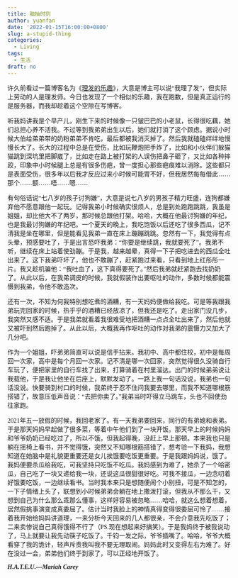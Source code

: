 ```yaml
---
title: 脑抽时刻
author: yuanfan
date: '2022-01-15T16:00:00+0800'
slug: a-stupid-thing
categories:
  - Living
tags:
  - 生活
draft: no
---
```


<font face="微软雅黑">

<!--more-->

许久前看过一篇博客名为《[理发的乐趣](https://yihanxu.github.io/joy-of-getting-a-haircut/)》，大意是博主可以说“我理了发”，但实际上劳动的人是理发师。今日也发现了一个相似的乐趣，我在跑数，但是真正运行的是服务器，而我却趁着这个空隙在写博客。

听我妈讲我是个早产儿，刚生下来的时候像一只皱巴巴的小老鼠，长得很吃藕，她们总担心养不活我。不过等到我弟弟出生以后，她们就打消了这个顾虑。据说小时候大伯给弟弟带的奶粉弟弟不肯吃，最后都被我消灭掉了。然后我就磕磕绊绊地慢慢长大了。长大的过程中总是在受伤，比如玩鞭炮把手炸了，比如和小伙伴们躲猫猫跳到深坑里把脚崴了，比如走在路上被打架的人误伤把鼻子砸了，又比如各种摔跤，印象中小时候腿上总是有很多伤疤，曾一度担心那些疤痕难以消除。这些都只是表面受伤，很多年以后我才反应过来小时候可能胃不好，但我居然每每借此……那个……额……唔……嗯……

有句俗话说“七八岁的孩子讨狗嫌”，大意是说七八岁的男孩子精力旺盛，连狗都嫌弃他不愿意跟他一起玩。记得我弟小时候确实很烦人，总是到处跑跑跳跳，我虽是姐姐，却比他大不了两岁，那时候总跟他打架。哈哈，大概在他最讨狗嫌的年纪，也是我最讨狗嫌的年纪吧。一个夏天的晚上，我吃饱饭以后还吃了很多西瓜，记不清我是坐在哪里，但是能看见我弟一直在床上蹦蹦跳跳。忽然有一下，我觉得有点头晕，预感要吐了，于是出言恐吓我弟：“你要是继续跳，我就要死了”。我弟不听，继续在床上站着使劲蹦。于是我，越来越晕，真得一下子把吃进去的西瓜全吐出来了。这下我弟吓坏了，他也不敢蹦了，赶紧跑过来看，只看到地上红彤彤一片。我又趁机骗他：“我吐血了，这下真得要死了。”然后我弟就赶紧跑去找奶奶了。从此以后，在我弟调皮的时候，我就假装作出要呕吐的动作，多数时候都能震慑到我弟，令他不敢造次。

还有一次，不知为何我特别想吃煮的酒糟，有一天妈妈便做给我吃。可是等我跟我弟玩完回家的时候，热乎乎的酒糟已经放凉了，但我还是吃了。走出家门没几步，我突然又感不适。于是我弟就看着我很难受地把酒糟一点点全吐出来了，然后他就又被吓到然后跑掉了。从此以后，大概我再作呕吐的动作对我弟的震慑力又加大了几分吧。

作为一个姐姐，吓弟弟简直可以说是信手拈来。我初中、高中都住校，初中是每周回一次家，高中是每个月回一次家。记不清是哪一次回家，突然觉得很久没骑自行车玩了，便把家里的自行车找了出来，打算骑着在村里溜达。出门的时候弟弟说让我载他，于是我让他坐在后座上，默默发动了。一路上我一句话没说，我弟也一句话没说。快要骑到村口的时候，我弟终于忍不住问我要去哪里，而我不知道哪根筋搭错了，故意压低声音说：“去把你卖了。”我弟当时吓得立马跳车，头也不回使劲往家跑。

2021年五一放假的时候，我回老家了。有一天我弟要回来，同行的有弟媳和表弟。于是那天妈妈早起做了很多菜，等着中午他们到了一块开饭。那天早上的时候妈妈和爷爷奶奶已经吃过了，所以不饿，但我起得晚，没赶上早上那顿。本来我也只是躺在摇椅上看书，并不觉得饿，突然又不知哪根筋搭错了，想考验一下我妈，我想知道在她脑中是礼貌更重要还是女儿挨饿要吃饭更重要。于是我跟妈妈说，饿了。我妈便要杀瓜给我吃，可我坚持只吃饭不吃瓜。我妈感到为难了，她杀了一个哈密瓜，自己吃了一块又递给我一块，还说这瓜很甜很好吃。可我不接瓜，一边念叨着好饿要吃饭，一边继续看书。当时我本来只是想随便闹个小别扭，可是不知怎的，一下子情绪上头了，联想到小时候弟弟会躺在地上撒泼打滚，但我从不那么干，又想到自己为什么那么乖那么懂事，这样好容易被忽略……哈哈，就这么想着想着，居然假挑事演变成真委屈了。估计当时我脸上的神情真得变得很委屈可怜了……接着我开始给妈妈讲道理，一来分析今天回来的几人都很亲，不会介意我先吃饭了；二来卖惨说自己真得饿得不行了（PS.现在想起来好搞笑）。于是我妈终于被我说动了，马上就要让我先动筷子吃饭了。千钧一发之际，爷爷插嘴了。哈哈，爷爷大概看穿了我的诡计，轻声斥责我叫我不要无理取闹。妈妈此时又变得左右为难了。好在没过一会，弟弟他们终于到家了，可以正经地开饭了。

***H.A.T.E.U.---Mariah Carey***
